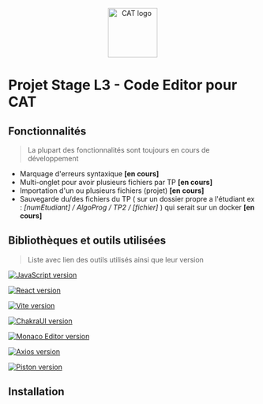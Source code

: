 <p align="center">
  <a href="https://www.cat.savoircoder.fr/accueil/" target="_blank" rel="noopener noreferrer">
    <img width="100" src="https://www.cat.savoircoder.fr/static/moulinette/img/logo/home_logo.png" alt="CAT logo">
  </a>
</p>

# Projet Stage L3 - Code Editor pour CAT

<!------------------------------------------------------------------------------------------------------------------------------------------>
## Fonctionnalités
<!------------------------------------------------------------------------------------------------------------------------------------------>

> La plupart des fonctionnalités sont toujours en cours de développement

- Marquage d'erreurs syntaxique **\[en cours]**
- Multi-onglet pour avoir plusieurs fichiers par TP **\[en cours]**
- Importation d'un ou plusieurs fichiers (projet) **\[en cours]**
- Sauvegarde du/des fichiers du TP ( sur un dossier propre a l'étudiant ex : *\[numEtudiant] / AlgoProg / TP2 / \[fichier]* ) qui serait sur un docker **\[en cours]**

<!------------------------------------------------------------------------------------------------------------------------------------------>
## Bibliothèques et outils utilisées
<!------------------------------------------------------------------------------------------------------------------------------------------>
> Liste avec lien des outils utilisés ainsi que leur version



[![JavaScript version][JavaScript-badge]][JavaScript-url]

[![React version][React-badge]][React-url]

[![Vite version][Vite-badge]][Vite-url]

[![ChakraUI version][Chakra-badge]][Chakra-url]

[![Monaco Editor version][MonacoEditor-badge]][MonacoEditor-url]

[![Axios version][Axios-badge]][Axios-url]

[![Piston version][Piston-badge]][Piston-url]

<!--
|    Outil           |    Version                                                                                                                              |
|--------------------|:----------------------------------------------------------------------------------------------------------------------------------------|
|    Vite JS         |    [![Vite version](https://img.shields.io/badge/v5.2.11-blue?logo=vite&labelColor=grey)](https://vitejs.fr/)                           |
|    Chakra UI       |    [![Chakra version](https://img.shields.io/badge/v2.8.2-blue?logo=chakraui&labelColor=grey)](https://v2.chakra-ui.com/docs/components)|
|    Monaco Editor   |    [![MonacoEditor version](https://img.shields.io/badge/v0.48.0-blue)](https://microsoft.github.io/monaco-editor/docs.html)            |
|    Axios           |    [![Axios version](https://img.shields.io/badge/v1.6.8-blue?logo=axios&labelColor=grey)](https://axios-http.com/fr/docs/intro)        |
|    Piston          |    [![Piston version](https://img.shields.io/badge/x-blue)](https://piston.readthedocs.io/en/latest/)                                   |
-->

<!------------------------------------------------------------------------------------------------------------------------------------------>
## Installation
<!------------------------------------------------------------------------------------------------------------------------------------------>
> 



<!--              --Variables--              -->

[JavaScript-badge]: https://img.shields.io/badge/JavaScript-%23F7DF1E?style=for-the-badge&logo=javascript&labelColor=grey
[JavaScript-url]: https://developer.mozilla.org/fr/docs/Web/JavaScript

[React-badge]: https://img.shields.io/badge/React%20v18.3.1-%2361DAFB?style=for-the-badge&logo=react&labelColor=grey
[React-url]: https://fr.legacy.reactjs.org/

[Vite-badge]: https://img.shields.io/badge/Vite%20v1.6.8-%23646CFF?style=for-the-badge&logo=vite&labelColor=grey
[Vite-url]: https://vitejs.fr/

[Chakra-badge]: https://img.shields.io/badge/Chakra%20v2.8.2-%23319795?style=for-the-badge&logo=chakraui&labelColor=grey
[Chakra-url]: https://v2.chakra-ui.com/docs/components

[MonacoEditor-badge]: https://img.shields.io/badge/Monaco%20Editor%20v0.48.0-%23007ACC?style=for-the-badge&logo=visualstudiocode&logoColor=%23007ACC&labelColor=grey
[MonacoEditor-url]: https://microsoft.github.io/monaco-editor/docs.html

[Axios-badge]: https://img.shields.io/badge/Axios%20v1.6.8-%235A29E4?style=for-the-badge&logo=axios&logoColor=%235A29E4&labelColor=grey
[Axios-url]: https://axios-http.com/fr/docs/intro

[Piston-badge]: https://img.shields.io/badge/Piston-rgb(67%2C126%2C180)?style=for-the-badge&labelColor=black
[Piston-url]: https://piston.readthedocs.io/en/latest/

